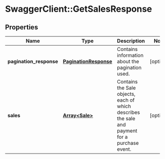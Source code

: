 # SwaggerClient::GetSalesResponse

## Properties
Name | Type | Description | Notes
------------ | ------------- | ------------- | -------------
**pagination_response** | [**PaginationResponse**](PaginationResponse.md) | Contains information about the pagination used. | [optional] 
**sales** | [**Array&lt;Sale&gt;**](Sale.md) | Contains the Sale objects, each of which describes the sale and payment for a purchase event. | [optional] 


